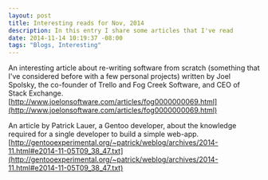 ```yaml
---
layout: post
title: Interesting reads for Nov, 2014
description: In this entry I share some articles that I've read
date: 2014-11-14 10:19:37 -08:00
tags: "Blogs, Interesting"
---
```



An interesting article about re-writing software from scratch (something that I've considered before with a few personal projects) written by Joel Spolsky, the co-founder of Trello and Fog Creek Software, and CEO of Stack Exchange.
[http://www.joelonsoftware.com/articles/fog0000000069.html](http://www.joelonsoftware.com/articles/fog0000000069.html)

An article by Patrick Lauer, a Gentoo developer, about the knowledge required for a single developer to build a simple web-app.
[http://gentooexperimental.org/~patrick/weblog/archives/2014-11.html#e2014-11-05T09_38_47.txt](http://gentooexperimental.org/~patrick/weblog/archives/2014-11.html#e2014-11-05T09_38_47.txt)

